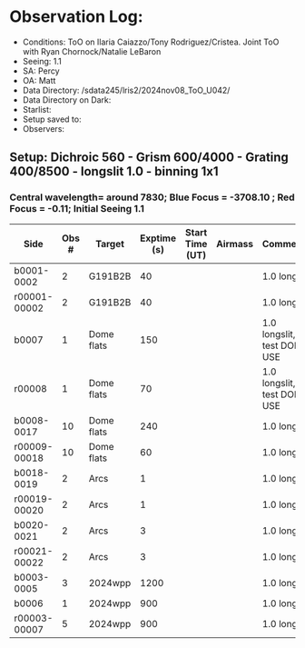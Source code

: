 # Observation Log:

* Conditions: ToO on Ilaria Caiazzo/Tony Rodriguez/Cristea. Joint ToO with Ryan Chornock/Natalie LeBaron
* Seeing: 1.1
* SA: Percy
* OA: Matt
* Data Directory: /sdata245/lris2/2024nov08_ToO_U042/
* Data Directory on Dark: 
* Starlist: 
* Setup saved to: 
* Observers: 

## Setup: Dichroic 560 - Grism 600/4000 - Grating 400/8500 - longslit 1.0 - binning 1x1
### Central wavelength= around 7830; Blue Focus = -3708.10 ; Red Focus = -0.11; Initial Seeing 1.1
| Side | Obs #     | Target    | Exptime (s) | Start Time (UT) | Airmass | Comments                                                   |
|------|-----------|-----------|-------------|-----------------|---------|------------------------------------------------------------|
|b0001-0002|2|G191B2B        |40| ||1.0 longslit|
|r00001-00002|2|G191B2B        |40| ||1.0 longslit|
|b0007|1|Dome flats        |150| ||1.0 longslit, test DON'T USE|
|r00008|1|Dome flats        |70| ||1.0 longslit, test DON'T USE|
|b0008-0017|10|Dome flats        |240| ||1.0 longslit|
|r00009-00018|10|Dome flats        |60| ||1.0 longslit|
|b0018-0019|2|Arcs        |1| ||1.0 longslit|
|r00019-00020|2|Arcs        |1| ||1.0 longslit|
|b0020-0021|2|Arcs        |3| ||1.0 longslit|
|r00021-00022|2|Arcs        |3| ||1.0 longslit|
|b0003-0005|3|2024wpp        |1200| ||1.0 longslit|
|b0006|1|2024wpp        |900| ||1.0 longslit|
|r00003-00007|5|2024wpp        |900| ||1.0 longslit|
